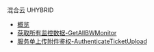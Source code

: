 <div class="sidebar_title icon__Uhybrid01"> 混合云 UHYBRID</div>

* [概览](api/uhybridv3-api/overview)
* [获取所有监控数据-GetAllBWMonitor](api/uhybridv3-api/get_all_bw_monitor)
* [服务单上传附件鉴权-AuthenticateTicketUpload](api/uhybridv3-api/authenticate_ticket_upload)
